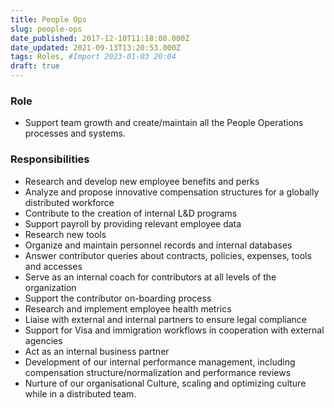 ```yaml
---
title: People Ops
slug: people-ops
date_published: 2017-12-10T11:18:00.000Z
date_updated: 2021-09-13T13:20:53.000Z
tags: Roles, #Import 2023-01-03 20:04
draft: true
---
```


### Role

- Support team growth and create/maintain all the People Operations processes and systems. 

### Responsibilities

- Research and develop new employee benefits and perks
- Analyze and propose innovative compensation structures for a globally distributed workforce
- Contribute to the creation of internal L&D programs
- Support payroll by providing relevant employee data
- Research new tools
- Organize and maintain personnel records and internal databases 
- Answer contributor queries about contracts, policies, expenses, tools and accesses 
- Serve as an internal coach for contributors at all levels of the organization
- Support the contributor on-boarding process
- Research and implement employee health metrics
- Liaise with external and internal partners to ensure legal compliance
- Support for Visa and immigration workflows in cooperation with external agencies
- Act as an internal business partner
- Development of our internal performance management, including compensation structure/normalization and performance reviews
- Nurture of our organisational Culture, scaling and optimizing culture while in a distributed team.
